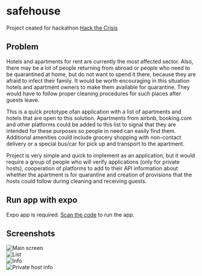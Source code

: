 # safehouse

Project ceated for hackathon [Hack the Crisis](https://www.hackcrisis.com/)

## Problem
Hotels and apartments for rent are currently the most affected sector. Also, there may be a lot of people returning from abroad or people who need to be quarantined at home, but do not want to spend it there, because they are afraid to infect their family. It would be worth encouraging in this situation hotels and apartment owners to make them available for quarantine. They would have to follow proper cleaning procedures for such places after guests leave.

This is a quick prototype ofan application with a list of apartments and hotels that are open to this solution. Apartments from airbnb, booking.com and other platforms could be added to this list to signal that they are intended for these purposes so people in need can easily find them. Additional amenities could include grocery shopping with non-contact delivery or a special bus/car for pick up and transport to the apartment.

Project is very simple and quick to implement as an application, but it would require a group of people who will verify applications (only for private hosts), cooperation of platforms to add to their API information about whether the apartment is for quarantine and creation of provisions that the hosts could follow during cleaning and receiving guests.

## Run app with expo
Expo app is required. [Scan the code](https://expo.io/@graffme/safehouse) to run the app.

## Screenshots
![Main screen](./assets/repo/main.png) <br />
![List](./assets/repo/list.png) <br />
![Info](./assets/repo/info.png) <br />
![Private host info](./assets/repo/form.png) <br />